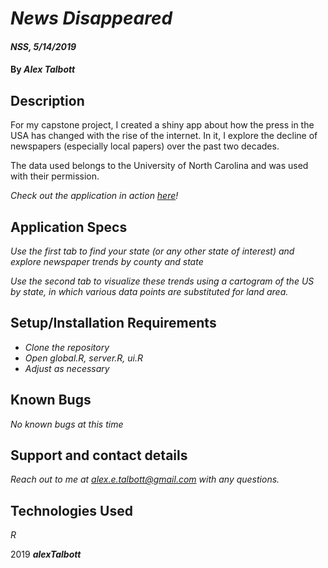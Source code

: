 # _News Disappeared_

#### _NSS, 5/14/2019_

#### By _**Alex Talbott**_


## Description

For my capstone project, I created a shiny app about how the press in the USA has changed with the rise of the internet. In it, I explore the decline of newspapers (especially local papers) over the past two decades.

The data used belongs to the University of North Carolina and was used with their permission.

 _Check out the application in action [here](https://opioidsalex.shinyapps.io/news_disappeared/)!_

## Application Specs

 _Use the first tab to find your state (or any other state of interest) and explore newspaper trends by county and state_

_Use the second tab to visualize these trends using a cartogram of the US by state, in which various data points are substituted for land area._


## Setup/Installation Requirements

* _Clone the repository_
* _Open global.R, server.R, ui.R_
* _Adjust as necessary_


## Known Bugs

_No known bugs at this time_

## Support and contact details

_Reach out to me at alex.e.talbott@gmail.com with any questions._

## Technologies Used

_R_



 2019 **_alexTalbott_**
